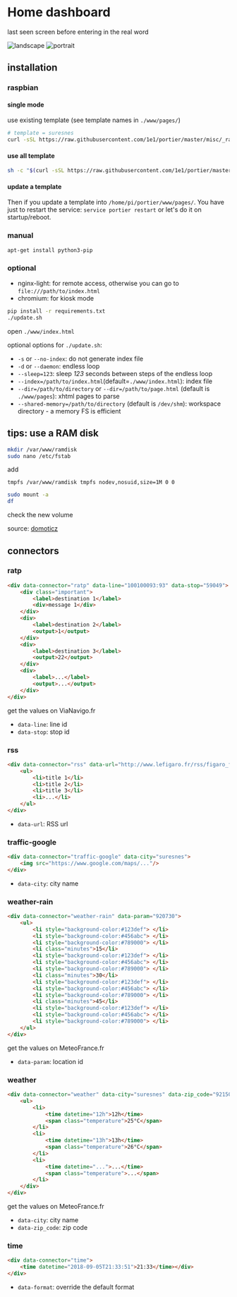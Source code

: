 # Home dashboard

last seen screen before entering in the real word

![landscape](./screenshots/landscape.png)
![portrait](./screenshots/portrait.png)


## installation

### raspbian


#### single mode
use existing template (see template names in `./www/pages/`)

```bash
# template = suresnes
curl -sSL https://raw.githubusercontent.com/1e1/portier/master/misc/_raspbian_fresh_install.sh | bash -s -- --template=suresnes
```


#### use all template
```bash
sh -c "$(curl -sSL https://raw.githubusercontent.com/1e1/portier/master/misc/_raspbian_fresh_install.sh)"
```


#### update a template

Then if you update a template into `/home/pi/portier/www/pages/`.
You have just to restart the service: `service portier restart` or let's do it on startup/reboot.



### manual

`apt-get install python3-pip`


### optional

- nginx-light: for remote access, otherwise you can go to `file:///path/to/index.html`
- chromium: for kiosk mode

```bash
pip install -r requirements.txt
./update.sh
```
open `./www/index.html`

optional options for `./update.sh`:

- `-s` or `--no-index`: do not generate index file
- `-d` or `--daemon`: endless loop
- `--sleep=123`: sleep *123* seconds between steps of the endless loop
- `--index=/path/to/index.html`(default=`./www/index.html`): index file
- `--dir=/path/to/directory` or `--dir=/path/to/page.html` (default is `./www/pages`): xhtml pages to parse
- `--shared-memory=/path/to/directory` (default is `/dev/shm`): workspace directory - a memory FS is efficient


## tips: use a RAM disk

```bash
mkdir /var/www/ramdisk
sudo nano /etc/fstab
```
add
```
tmpfs /var/www/ramdisk tmpfs nodev,nosuid,size=1M 0 0
```
```bash
sudo mount -a
df
```
check the new volume

source: [domoticz](https://www.domoticz.com/wiki/Setting_up_a_RAM_drive_on_Raspberry_Pi)


## connectors

### ratp
```html
<div data-connector="ratp" data-line="100100093:93" data-stop="59049">
    <div class="important">
        <label>destination 1</label>
        <div>message 1</div>
    </div>
    <div>
        <label>destination 2</label>
        <output>1</output>
    </div>
    <div>
        <label>destination 3</label>
        <output>22</output>
    </div>
    <div>
        <label>...</label>
        <output>...</output>
    </div>
</div>
```

get the values on ViaNavigo.fr
- `data-line`: line id
- `data-stop`: stop id

### rss
```html
<div data-connector="rss" data-url="http://www.lefigaro.fr/rss/figaro_flash-actu.xml">
    <ul>
        <li>title 1</li>
        <li>title 2</li>
        <li>title 3</li>
        <li>...</li>
    </ul>
</div>
```

- `data-url`: RSS url

### traffic-google
```html
<div data-connector="traffic-google" data-city="suresnes">
    <img src="https://www.google.com/maps/..."/>
</div>
```

- `data-city`: city name

### weather-rain
```html
<div data-connector="weather-rain" data-param="920730">
    <ul>
        <li style="background-color:#123def"> </li>
        <li style="background-color:#456abc"> </li>
        <li style="background-color:#789000"> </li>
        <li class="minutes">15</li>
        <li style="background-color:#123def"> </li>
        <li style="background-color:#456abc"> </li>
        <li style="background-color:#789000"> </li>
        <li class="minutes">30</li>
        <li style="background-color:#123def"> </li>
        <li style="background-color:#456abc"> </li>
        <li style="background-color:#789000"> </li>
        <li class="minutes">45</li>
        <li style="background-color:#123def"> </li>
        <li style="background-color:#456abc"> </li>
        <li style="background-color:#789000"> </li>
    </ul>
</div>
```

get the values on MeteoFrance.fr
- `data-param`: location id

### weather
```html
<div data-connector="weather" data-city="suresnes" data-zip_code="92150">
    <ul>
        <li>
            <time datetime="12h">12h</time>
            <span class="temperature">25°C</span>
        </li>
        <li>
            <time datetime="13h">13h</time>
            <span class="temperature">26°C</span>
        </li>
        <li>
            <time datetime="...">...</time>
            <span class="temperature">...</span>
        </li>
    </div>
</div>
```

get the values on MeteoFrance.fr
- `data-city`: city name
- `data-zip_code`: zip code

### time
```html
<div data-connector="time">
    <time datetime="2018-09-05T21:33:51">21:33</time></div>
</div>
```

- `data-format`: override the default format
